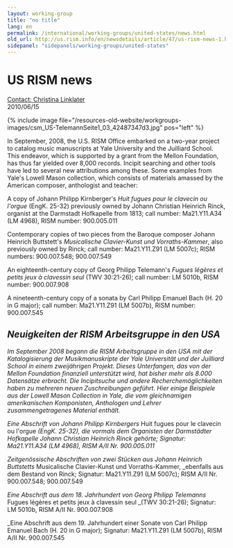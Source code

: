 ```yaml
---
layout: working-group
title: "no title"
lang: en
permalink: /international/working-groups/united-states/news.html
old_url: http://us.rism.info/en/newsdetails/article/47/us-rism-news-1.html
sidepanel: "sidepanels/working-groups/united-states"
---
```


# US RISM news

[Contact: Christina Linklater](mailto:linklat@fas.harvard.edu)  
 2010/06/15
 
{% include image file="/resources-old-website/workgroups-images/csm_US-TelemannSeite1_03_42487347d3.jpg" pos="left" %} 

In September, 2008, the U.S. RISM Office embarked on a two-year project to catalog music manuscripts at Yale University and the Juilliard School. This endeavor, which is supported by a grant from the Mellon Foundation, has thus far yielded over 8,000 records. Incipit searching and other tools have led to several new attributions among these. Some examples from Yale's Lowell Mason collection, which consists of materials amassed by the American composer, anthologist and teacher:

A copy of Johann Philipp Kirnberger's _Huit fugues pour le clavecin ou l'orgue_ (EngK. 25-32) previously owned by Johann Christian Heinrich Rinck, organist at the Darmstadt Hofkapelle from 1813; call number: Ma21.Y11.A34 (LM 4968), RISM number: 900.005.011

Contemporary copies of two pieces from the Baroque composer Johann Heinrich Buttstett's _Musicalische Clavier-Kunst und Vorraths-Kammer_, also previously owned by Rinck; call number: Ma21.Y11.Z91 (LM 5007c); RISM numbers: 900.007.548; 900.007.549

An eighteenth-century copy of Georg Philipp Telemann's _Fugues légères et petits jeux à clavessin seul_ (TWV 30:21-26); call number: LM 5010b, RISM number: 900.007.908

A nineteenth-century copy of a sonata by Carl Philipp Emanuel Bach (H. 20 in G major); call number: Ma21.Y11.Z91 (LM 5007b), RISM number: 900.007.545

## _Neuigkeiten der RISM Arbeitsgruppe in den USA_
_Im September 2008 begann die RISM Arbeitsgruppe in den USA mit der Katalogisierung der Musikmanuskripte der Yale Universität und der Juilliard School in einem zweijährigen Projekt. Dieses Unterfangen, das von der Mellon Foundation finanziell unterstützt wird, hat bisher mehr als 8.000 Datensätze erbracht. Die Incipitsuche und andere Recherchemöglichkeiten haben zu mehreren neuen Zuschreibungen geführt. Hier einige Beispiele aus der Lowell Mason Collection in Yale, die vom gleichnamigen amerikanischen Komponisten, Anthologen und Lehrer zusammengetragenes Material enthält._

_Eine Abschrift von Johann Philipp Kirnbergers_ Huit fugues pour le clavecin ou l'orgue _(EngK. 25-32), die vormals dem Organisten der Darmstädter Hofkapelle Johann Christian Heinrich Rinck gehörte; Signatur: Ma21.Y11.A34 (LM 4968), RISM A/II Nr. 900.005.011_

_Zeitgenössische Abschriften von zwei Stücken aus Johann Heinrich Buttstetts_ Musicalische Clavier-Kunst und Vorraths-Kammer, _ebenfalls aus dem Bestand von Rinck; Signatur:  Ma21.Y11.Z91 (LM 5007c); RISM A/II Nr. 900.007.548; 900.007.549

_Eine Abschrift aus dem 18. Jahrhundert von Georg Philipp Telemanns_ Fugues légères et petits jeux à clavessin seul _(TWV 30:21-26); Signatur: LM 5010b, RISM A/II Nr. 900.007.908

_Eine Abschrift aus dem 19. Jahrhundert einer Sonate von Carl Philipp Emanuel Bach (H. 20 in G major); Signatur: Ma21.Y11.Z91 (LM 5007b), RISM A/II Nr. 900.007.545
